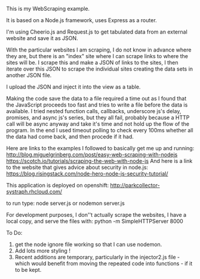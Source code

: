 This is my WebScraping example.

It is based on a Node.js framework, uses Express as a router.

I'm using Cheerio.js and Request.js to get tabulated data from an external website and save it as JSON.

With the particular websites I am scraping, I do not know in advance where they are, but there is an "index" site where I can scrape links to where the sites will be.  I scrape this and make a JSON of links to the sites, I then iterate over this JSON to scrape the individual sites creating the data sets in another JSON file.

I upload the JSON and inject it into the view as a table.

Making the code save the data to a file required a time out as I found that the JavaScript proceeds too fast and tries to write a file before the data is available.  I tried nested function calls, callbacks, underscore js's delay, promises, and async js's series, but they all fail, probably because a HTTP call will be async anyway and take it's time and not hold up the flow of the program.  In the end I used timeout polling to check every 100ms whether all the data had come back, and then procede if it had.

Here are links to the examples I followed to basically get me up and running:
  http://blog.miguelgrinberg.com/post/easy-web-scraping-with-nodejs
  https://scotch.io/tutorials/scraping-the-web-with-node-js
And here is a link to the website that gives advice about security in node.js:
  https://blog.risingstack.com/node-hero-node-js-security-tutorial/  

This application is deployed on openshift:
  http://parkcollector-systraph.rhcloud.com/

to run type:  node server.js or nodemon server.js   

For development purposes, I don''t actually scrape the websites, I have a local copy, and serve the files with:
python -m SimpleHTTPServer 8000

To Do:

  1) get the node ignore file working so that I can use nodemon.
  2) Add lots more styling ! 
  3) Recent additions are temporary, particularly in the injector2.js file - which would benefit from moving the repeated code into functions - if it to be kept.

  


